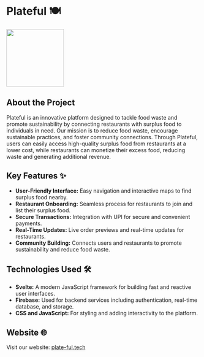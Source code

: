 # Plateful 🍽️

<img src="https://github.com/zsaquarian/plateful/blob/sveltekit-refactor/static/logo.png?raw=true" width="150" height="150" />

## About the Project

Plateful is an innovative platform designed to tackle food waste and promote sustainability by connecting restaurants with surplus food to individuals in need. Our mission is to reduce food waste, encourage sustainable practices, and foster community connections. Through Plateful, users can easily access high-quality surplus food from restaurants at a lower cost, while restaurants can monetize their excess food, reducing waste and generating additional revenue.

## Key Features ✨

- **User-Friendly Interface:** Easy navigation and interactive maps to find surplus food nearby.
- **Restaurant Onboarding:** Seamless process for restaurants to join and list their surplus food.
- **Secure Transactions:** Integration with UPI for secure and convenient payments.
- **Real-Time Updates:** Live order previews and real-time updates for restaurants.
- **Community Building:** Connects users and restaurants to promote sustainability and reduce food waste.

## Technologies Used 🛠️

- **Svelte:** A modern JavaScript framework for building fast and reactive user interfaces.
- **Firebase:** Used for backend services including authentication, real-time database, and storage.
- **CSS and JavaScript:** For styling and adding interactivity to the platform.

## Website 🌐

Visit our website: [plate-ful.tech](https://plate-ful.tech)
